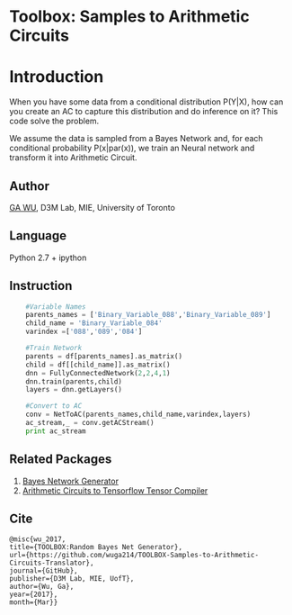 Toolbox: Samples to Arithmetic Circuits
===

# Introduction

When you have some data from a conditional distribution P(Y|X), how can you create an AC to capture this distribution and do inference on it? This code solve the problem. 

We assume the data is sampled from a Bayes Network and, for each conditional probability P(x|par(x)), we train an Neural network and transform it into Arithmetic Circuit.

## Author 
[GA WU](mailto:wuga@mie.utoronto.ca), D3M Lab, MIE, University of Toronto

## Language
Python 2.7 + ipython


## Instruction
```Python
	#Variable Names
	parents_names = ['Binary_Variable_088','Binary_Variable_089']
	child_name = 'Binary_Variable_084'
	varindex =['088','089','084']

	#Train Network
	parents = df[parents_names].as_matrix()
	child = df[[child_name]].as_matrix()
	dnn = FullyConnectedNetwork(2,2,4,1)
	dnn.train(parents,child)
	layers = dnn.getLayers()

	#Convert to AC
	conv = NetToAC(parents_names,child_name,varindex,layers)
	ac_stream,_ = conv.getACStream()
	print ac_stream
```

## Related Packages
1. [Bayes Network Generator](https://github.com/wuga214/TOOLBOX-Random-Bayes-Net-Generator)
2. [Arithmetic Circuits to Tensorflow Tensor Compiler](https://github.com/wuga214/TOOLBOX-Arithmetic-Circuits-to-Tensorflow-Compiler)

## Cite
```
@misc{wu_2017, 
title={TOOLBOX:Random Bayes Net Generator}, 
url={https://github.com/wuga214/TOOLBOX-Samples-to-Arithmetic-Circuits-Translator}, 
journal={GitHub}, 
publisher={D3M Lab, MIE, UofT}, 
author={Wu, Ga}, 
year={2017}, 
month={Mar}}
```





